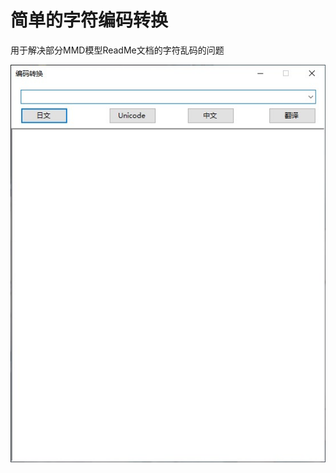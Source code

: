 # 简单的字符编码转换
用于解决部分MMD模型ReadMe文档的字符乱码的问题

![程序截图](https://raw.githubusercontent.com/In-clude/Character-encoding/master/%E6%88%AA%E5%9B%BE/%E7%A8%8B%E5%BA%8F%E6%88%AA%E5%9B%BE0.jpg?token=AHGP3W5TZVZCP5E5MS2ECLK67GGEI)

